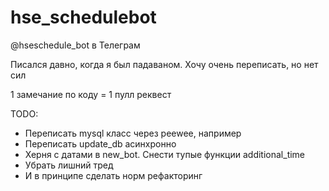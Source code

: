 # hse_schedulebot

@hseschedule_bot в Телеграм

Писался давно, когда я был падаваном. Хочу очень переписать, но нет сил

1 замечание по коду = 1 пулл реквест 

TODO: 
- Переписать mysql класс через peewee, например
- Переписать update_db асинхронно
- Херня с датами в new_bot. Снести тупые функции additional_time
- Убрать лишний тред
- И в принципе сделать норм рефакторинг
